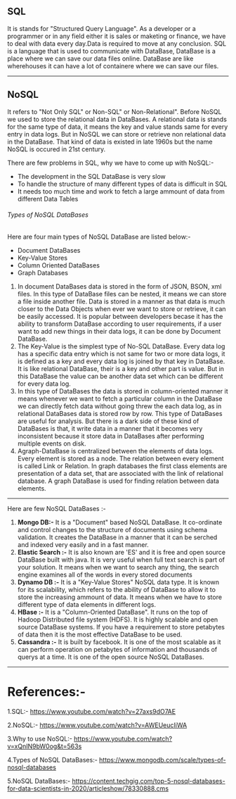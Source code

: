 ## SQL
It is stands for "Structured Query Language". As a developer or a programmer or in any field either it is sales or maketing or finance, we have to deal with data every day.Data is required to move at any conclusion.
SQL is a language that is used to communicate with DataBase, DataBase is a place where we can save our data files online. DataBase are like wherehouses it can have a lot of containere where we can save our files.
***
## NoSQL
It refers to "Not Only SQL" or Non-SQL" or Non-Relational". Before NoSQL we used to store the relational data in DataBases. A relational data is stands for the same type of data, it means the key and value stands same for every entry in data logs.
But in NoSQL we can store or retrieve non relational data in the DataBase. That kind of data is existed in late 1960s but the name NoSQL is occured in 21st century.

There are few problems in SQL, why we have to come up with NoSQL:-
- The development in the SQL DataBase is very slow
- To handle the structure of many different types of data is difficult in SQL
- It needs too much time and work to fetch a large ammount of data from different Data Tables
###### Types of NoSQL DataBases
Here are four main types of NoSQL DataBase are listed below:-
- Document DataBases
- Key-Value Stores
- Column Oriented DataBases
- Graph Databases
1. In document DataBases data is stored in the form of JSON, BSON, xml files. In this type of DataBase files can be nested, it means we can store a file inside another file. Data is stored in a manner as that data is much closer to the Data Objects when ever we want to store or retrieve, it can be easily accessed.
It is popular between developers becase it has the ability to transform DataBase according to user requirements, if a user want to add new things in their data logs, it can be done by Document DataBase.
2. The Key-Value is the simplest type of No-SQL DataBase. Every data log has a specific data entry which is not same for two or more data logs, it is defined as a key and every data log is joined by that key in DataBase. It is like relational DataBase, their is a key  and other part is value. But in this DataBase the value can be another data set which can be different for every data log.
3. In this type of DataBases the data is stored in column-oriented manner it means whenever we want to fetch a particular column in the DataBase we can directly fetch data without going threw the each data log, as in relational DataBases data is stored row by row. This type of DataBases are useful for analysis.
But there is a dark side of these kind of DataBases is that, it write data in a manner that it becomes very inconsistent because it store data in DataBases after performing multiple events on disk.
4. Agraph-DataBase is centralized between the elements of data logs. Every element is stored as a node. The relation between every element is called Link or Relation. In graph databases the first class elements are presentation of a data set, that are associated with the link of relational database. A graph DataBase is used for finding relation between data elements.
***
Here are few NoSQL DataBases :-
1. **Mongo DB:-** It is a "Document" based NoSQL DataBase. It co-ordinate and control changes to the structure of documents using schema validation. It creates the DataBase in a manner that it can be serched and indexed very easily and in a fast manner.
2. **Elastic Search :-** It is also known are 'ES' and it is free and open source DataBase built with java. It is very useful when full text search is part of your solution. It means when we want to search any thing, the search engine examines all of the words in every stored documents
3. **Dynamo DB :-** It is a "Key-Value Stores" NoSQL data type. It is known for its scalability, which refers to the ability of DataBase to allow it to store the increasing ammount of data. It means when we have to store different type of data elements in different logs.
4. **HBase :-** It is a "Column-Oriented DataBase". It runs on the top of Hadoop Distributed file system (HDFS). It is highly scalable and open source DataBase systems. If you have a requirement to store petabytes of data then it is the most effective DataBase to be used.
5. **Cassandra :-** It is built by facebook. It is one of the most scalable as it can perform operation on petabytes of information and thousands of querys at a time. It is one of the open source NoSQL DataBases.
***
# References:-
 1.SQL:- https://www.youtube.com/watch?v=27axs9dO7AE
 
 2.NoSQL:- https://www.youtube.com/watch?v=AWEUeucIiWA
 
 3.Why to use NoSQL:- https://www.youtube.com/watch?v=xQnIN9bW0og&t=563s
 
 4.Types of NoSQL DataBases:- https://www.mongodb.com/scale/types-of-nosql-databases
 
 5.NoSQL DataBases:- https://content.techgig.com/top-5-nosql-databases-for-data-scientists-in-2020/articleshow/78330888.cms
